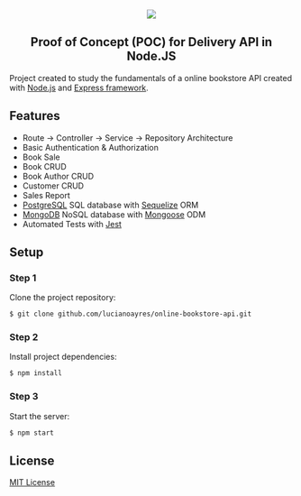 <br />
<p align="center"><img src="https://user-images.githubusercontent.com/20209393/138801932-8c67180a-2772-4cfa-b38b-2eeb3c875b39.png" /></p>

<h2 align="center">Proof of Concept (POC) for Delivery API in Node.JS</h2>

Project created to study the fundamentals of a online bookstore API created with [Node.js](https://nodejs.org) and [Express framework](https://expressjs.com/).

## Features

- Route -> Controller -> Service -> Repository Architecture
- Basic Authentication & Authorization
- Book Sale
- Book CRUD
- Book Author CRUD
- Customer CRUD
- Sales Report
- [PostgreSQL](https://www.postgresql.org/) SQL database with [Sequelize](https://sequelize.org/) ORM
- [MongoDB](https://www.mongodb.com/) NoSQL database with [Mongoose](https://mongoosejs.com/) ODM
- Automated Tests with [Jest](https://jestjs.io/)

## Setup

### Step 1

Clone the project repository:

```sh
$ git clone github.com/lucianoayres/online-bookstore-api.git
```

### Step 2

Install project dependencies:

```sh
$ npm install
```

### Step 3

Start the server:

```sh
$ npm start
```

## License

[MIT License](https://github.com/lucianoayres/online-bookstore-api/blob/main/LICENSE)
